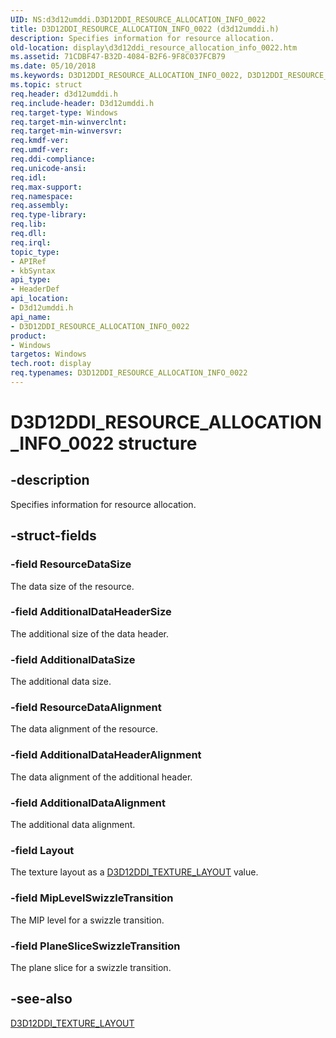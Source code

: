 ```yaml
---
UID: NS:d3d12umddi.D3D12DDI_RESOURCE_ALLOCATION_INFO_0022
title: D3D12DDI_RESOURCE_ALLOCATION_INFO_0022 (d3d12umddi.h)
description: Specifies information for resource allocation.
old-location: display\d3d12ddi_resource_allocation_info_0022.htm
ms.assetid: 71CDBF47-B32D-4084-B2F6-9F8C037FCB79
ms.date: 05/10/2018
ms.keywords: D3D12DDI_RESOURCE_ALLOCATION_INFO_0022, D3D12DDI_RESOURCE_ALLOCATION_INFO_0022 structure [Display Devices], d3d12umddi/D3D12DDI_RESOURCE_ALLOCATION_INFO_0022, display.d3d12ddi_resource_allocation_info_0022
ms.topic: struct
req.header: d3d12umddi.h
req.include-header: D3d12umddi.h
req.target-type: Windows
req.target-min-winverclnt: 
req.target-min-winversvr: 
req.kmdf-ver: 
req.umdf-ver: 
req.ddi-compliance: 
req.unicode-ansi: 
req.idl: 
req.max-support: 
req.namespace: 
req.assembly: 
req.type-library: 
req.lib: 
req.dll: 
req.irql: 
topic_type:
- APIRef
- kbSyntax
api_type:
- HeaderDef
api_location:
- D3d12umddi.h
api_name:
- D3D12DDI_RESOURCE_ALLOCATION_INFO_0022
product:
- Windows
targetos: Windows
tech.root: display
req.typenames: D3D12DDI_RESOURCE_ALLOCATION_INFO_0022
---
```


# D3D12DDI_RESOURCE_ALLOCATION_INFO_0022 structure


## -description


Specifies information for resource allocation.


## -struct-fields




### -field ResourceDataSize

The data size of  the resource. 


### -field AdditionalDataHeaderSize

The additional size of the data header.


### -field AdditionalDataSize

The additional data size.


### -field ResourceDataAlignment

The data alignment of the resource.


### -field AdditionalDataHeaderAlignment

The data alignment of the additional header.


### -field AdditionalDataAlignment

The additional data alignment. 


### -field Layout

The texture layout as a <a href="https://docs.microsoft.com/windows-hardware/drivers/ddi/content/d3d12umddi/ne-d3d12umddi-d3d12ddi_texture_layout">D3D12DDI_TEXTURE_LAYOUT</a> value. 


### -field MipLevelSwizzleTransition

The MIP level for a swizzle transition.


### -field PlaneSliceSwizzleTransition

The plane slice for a swizzle transition. 





## -see-also




<a href="https://docs.microsoft.com/windows-hardware/drivers/ddi/content/d3d12umddi/ne-d3d12umddi-d3d12ddi_texture_layout">D3D12DDI_TEXTURE_LAYOUT</a>
 

 

